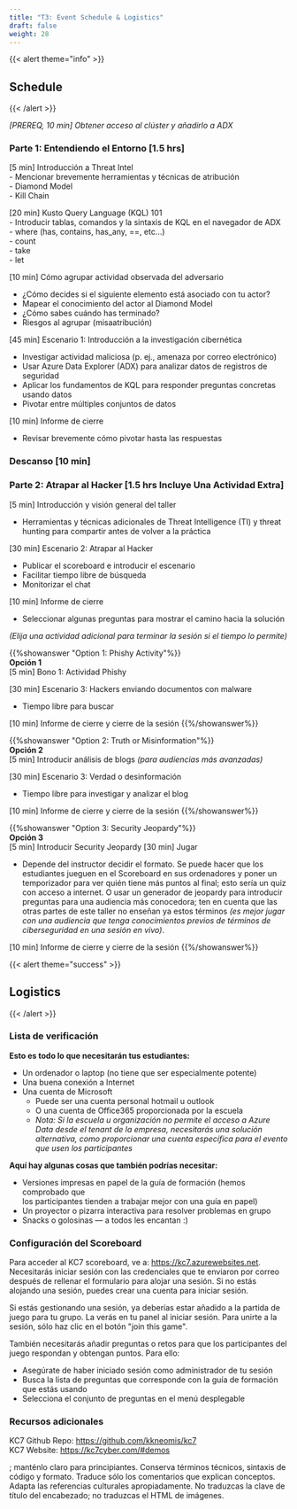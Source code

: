 ```yaml
---
title: "T3: Event Schedule & Logistics"
draft: false
weight: 28
---
```

{{< alert theme="info" >}}
## Schedule
{{< /alert >}}

*[PREREQ, 10 min] Obtener acceso al clúster y añadirlo a ADX*

### Parte 1: Entendiendo el Entorno [1.5 hrs]

[5 min] Introducción a Threat Intel    
     - Mencionar brevemente herramientas y técnicas de atribución     
     - Diamond Model     
     - Kill Chain     

[20 min] Kusto Query Language (KQL) 101     
     - Introducir tablas, comandos y la sintaxis de KQL en el navegador de ADX     
      - where (has, contains, has_any, ==, etc…)     
      - count     
      - take     
      - let     

[10 min] Cómo agrupar actividad observada del adversario 
 - ¿Cómo decides si el siguiente elemento está asociado con tu actor? 
 - Mapear el conocimiento del actor al Diamond Model 
 - ¿Cómo sabes cuándo has terminado? 
 - Riesgos al agrupar (misaatribución)    

[45 min] Escenario 1: Introducción a la investigación cibernética
 - Investigar actividad maliciosa (p. ej., amenaza por correo electrónico)
 - Usar Azure Data Explorer (ADX) para analizar datos de registros de seguridad
 - Aplicar los fundamentos de KQL para responder preguntas concretas usando datos
 - Pivotar entre múltiples conjuntos de datos

[10 min] Informe de cierre 
 - Revisar brevemente cómo pivotar hasta las respuestas

### Descanso [10 min]
 
### Parte 2: Atrapar al Hacker [1.5 hrs Incluye Una Actividad Extra]

[5 min] Introducción y visión general del taller 
 - Herramientas y técnicas adicionales de Threat Intelligence (TI) y threat hunting para compartir antes de volver a la práctica

[30 min] Escenario 2: Atrapar al Hacker
 - Publicar el scoreboard e introducir el escenario
 - Facilitar tiempo libre de búsqueda
 - Monitorizar el chat

[10 min] Informe de cierre
 - Seleccionar algunas preguntas para mostrar el camino hacia la solución

*(Elija una actividad adicional para terminar la sesión si el tiempo lo permite)*    

{{%showanswer "Option 1: Phishy Activity"%}}	
**Opción 1**         
[5 min] Bono 1: Actividad Phishy

[30 min] Escenario 3: Hackers enviando documentos con malware
 - Tiempo libre para buscar

[10 min] Informe de cierre y cierre de la sesión {{%/showanswer%}}

{{%showanswer "Option 2: Truth or Misinformation"%}}	
**Opción 2**         
[5 min] Introducir análisis de blogs *(para audiencias más avanzadas)*

[30 min] Escenario 3: Verdad o desinformación
 - Tiempo libre para investigar y analizar el blog

[10 min] Informe de cierre y cierre de la sesión
{{%/showanswer%}}

{{%showanswer "Option 3: Security Jeopardy"%}}	
**Opción 3**         
[5 min] Introducir Security Jeopardy 
[30 min] Jugar
 - Depende del instructor decidir el formato. Se puede hacer que los estudiantes jueguen en el Scoreboard en sus ordenadores y poner un temporizador para ver quién tiene más puntos al final; esto sería un quiz con acceso a internet. O usar un generador de jeopardy para introducir preguntas para una audiencia más conocedora; ten en cuenta que las otras partes de este taller no enseñan ya estos términos *(es mejor jugar con una audiencia que tenga conocimientos previos de términos de ciberseguridad en una sesión en vivo)*.

[10 min] Informe de cierre y cierre de la sesión
{{%/showanswer%}}



{{< alert theme="success" >}}
## Logistics
{{< /alert >}}

### Lista de verificación

**Esto es todo lo que necesitarán tus estudiantes:**   
* Un ordenador o laptop (no tiene que ser especialmente potente)   
* Una buena conexión a Internet   
* Una cuenta de Microsoft   
    * Puede ser una cuenta personal hotmail u outlook    
    * O una cuenta de Office365 proporcionada por la escuela    
    * *Nota: Si la escuela u organización no permite el acceso a Azure Data desde el tenant de la empresa, necesitarás una solución alternativa, como proporcionar una cuenta específica para el evento que usen los participantes*     

**Aquí hay algunas cosas que también podrías necesitar:**   
* Versiones impresas en papel de la guía de formación (hemos comprobado que    
  los participantes tienden a trabajar mejor con una guía en papel)    
* Un proyector o pizarra interactiva para resolver problemas en grupo    
* Snacks o golosinas — a todos les encantan :)    

### Configuración del Scoreboard

Para acceder al KC7 scoreboard, ve a: https://kc7.azurewebsites.net.
 Necesitarás iniciar sesión con las credenciales que te enviaron por correo después de rellenar el formulario para alojar una sesión. Si no estás alojando una sesión, puedes crear una cuenta para iniciar sesión.

Si estás gestionando una sesión, ya deberías estar añadido a la partida de juego para tu grupo. La verás en tu panel al iniciar sesión. Para unirte a la sesión, sólo haz clic en el botón "join this game".

También necesitarás añadir preguntas o retos para que los participantes del juego respondan y obtengan puntos. Para ello:

* Asegúrate de haber iniciado sesión como administrador de tu sesión
* Busca la lista de preguntas que corresponde con la guía de formación que estás usando
* Selecciona el conjunto de preguntas en el menú desplegable

### Recursos adicionales

KC7 Github Repo: https://github.com/kkneomis/kc7       
KC7 Website: https://kc7cyber.com/#demos       

; manténlo claro para principiantes. 
        Conserva términos técnicos, sintaxis de código y formato. Traduce sólo los comentarios que explican conceptos.
        Adapta las referencias culturales apropiadamente. No traduzcas la clave de título del encabezado; no traduzcas el HTML de imágenes.